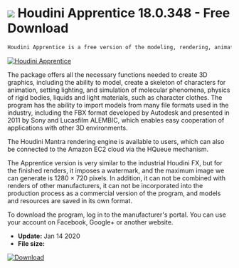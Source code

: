 # ![](https://cdn.softexe.net/static/icon/9/houdini-apprentice-8396.png) Houdini Apprentice 18.0.348 - Free Download

```sh
Houdini Apprentice is a free version of the modeling, rendering, animation and special effects program for movies - Houdini FX. This version is targeted at students, hobbyists and artists who want to create for their own needs.
```
[![Houdini Apprentice](https://gallery.dpcdn.pl/imgc/Tools/1928/g_-_420x350_1.5_-_x20110131160127_00.jpg)](https://softexe.net/win/multimedia/graphics-design/houdini-apprentice:hcaf.html)

The package offers all the necessary functions needed to create 3D graphics, including the ability to model, create a skeleton of characters for animation, setting lighting, and simulation of molecular phenomena, physics of rigid bodies, liquids and light materials, such as character clothes. The program has the ability to import models from many file formats used in the industry, including the FBX format developed by Autodesk and presented in 2011 by Sony and Lucasfilm ALEMBIC, which enables easy cooperation of applications with other 3D environments.
 
 The Houdini Mantra rendering engine is available to users, which can also be connected to the Amazon EC2 cloud via the HQueue mechanism. 
 
 
 The Apprentice version is very similar to the industrial Houdini FX, but for the finished renders, it imposes a watermark, and the maximum image we can generate is 1280 × 720 pixels. In addition, it can not be combined with renders of other manufacturers, it can not be incorporated into the production process as a commercial version of the program, and models and resources are saved in its own format.
 
 To download the program, log in to the manufacturer's portal. You can use your account on Facebook, Google+ or another website.


- **Update:** Jan 14 2020
- **File size:** 

[![Download](https://cdn.softexe.net/static/img/download.png)](https://softexe.net/win/multimedia/graphics-design/houdini-apprentice:hcaf.html)

